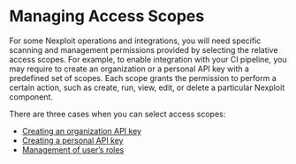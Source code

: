# Managing Access Scopes 
For some Nexploit operations and integrations, you will need specific scanning and management permissions provided by selecting the relative access scopes. For example, to enable integration with your CI pipeline, you may require to create an organization or a personal API key with a predefined set of scopes. Each scope grants the permission to perform a certain action, such as create, run, view, edit, or delete a particular Nexploit component. 

There are three cases when you can select access scopes:
* [Creating an organization API key](/guide/np-web-ui/advanced-set-up/managing-scopes/org-api-key.md)
* [Creating a personal API key](/guide/np-web-ui/advanced-set-up/managing-scopes/personal-api-key.md)
* [Management of user’s roles](/guide/np-web-ui/advanced-set-up/managing-scopes/roles-management.md)

